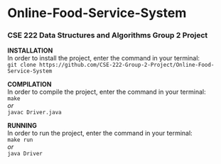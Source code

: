 # Online-Food-Service-System
### CSE 222 Data Structures and Algorithms Group 2 Project

**INSTALLATION**  
In order to install the project, enter the command in your terminal:  
`git clone https://github.com/CSE-222-Group-2-Project/Online-Food-Service-System`

**COMPILATION**  
In order to compile the project, enter the command in your terminal:    
`make`  
*or*  
`javac Driver.java`

**RUNNING**  
In order to run the project, enter the command in your terminal:    
`make run`  
*or*  
`java Driver`  



